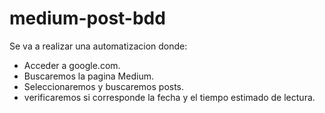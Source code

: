 # medium-post-bdd

Se va a realizar una automatizacion donde:

- Acceder a google.com.
- Buscaremos la pagina Medium.
- Seleccionaremos y buscaremos posts.
- verificaremos si corresponde la fecha y el tiempo estimado de lectura.
